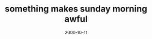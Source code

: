 ---
layout: base.njk
title : 'something makes sunday morning awful' 
view_title : 'something makes sunday morning awful' 
year : '2000' 
date : '2000-10-11' 
img_file : '/drawing/sundaymorn.png' 
html_file : 'sundaymorn' 
next_html : 'imsadfor.html' 
year_order : '549' 
permalink : "title/{{html_file}}.html"
---